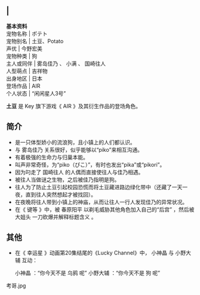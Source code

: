 |  
---  
**基本资料**  
宠物名称  |  ポテト   
宠物别名  |  土豆、Potato   
声优  |  今野宏美   
宠物种类  |  狗   
主人或同伴  |  雾岛佳乃  、  小满  、  国崎往人   
人型萌点  |  吉祥物   
出身地区  |  日本   
登场作品  |  AIR   
个人状态  |  “闲闲星人3号”   
  
**土豆** 是  Key  旗下游戏《  AIR  》及其衍生作品的登场角色。

##  简介

  * 是一只体型娇小的流浪狗，且小镇上的人们都认识。 
  * 与  雾岛佳乃  关系很好，似乎能够以“piko”来相互沟通。 
  * 有着极强的生命力与归巢本能。 
  * 叫声非常奇怪，为“piko（ぴこ）”，有时也发出“pika”或“pikori”。 
  * 因为叼走了  国崎往人  的人偶而直接使往人与佳乃相遇。 
  * 被往人当做谜之生物，之后被佳乃指明是狗。 
  * 往人为了防止土豆引起校园恐慌而将土豆藏进路边绿化带中（还藏了一天一夜，直到往人突然想起才被找回）。 
  * 在夜晚将往人带到小镇上的神庙，从而让往人一行人发现佳乃的异常状况。 
  * 在《  键等  》中，被  春原阳平  以剃毛威胁其他角色加入自己的“后宫”  ，然后被  大姐头  一刀砍爆并解释标题含义  。 

##  其他

  * 在《  幸运星  》动画第20集结尾的《Lucky Channel》中，  小神晶  与  小野大辅  互动： 

     小神晶  ：“你今天不是  乌鸦  呢” 
     小野大辅  ：“你今天不是  狗  呢” 

考哥.jpg